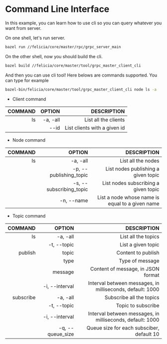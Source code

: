 # Command Line Interface

In this example, you can learn how to use cli so you can query whatever you want from server.

On one shell, let's run server.

```bash
bazel run //felicia/core/master/rpc/grpc_server_main
```

On the other shell, now you should build the cli.

```bash
bazel build //felicia/core/master/tool/grpc_master_client_cli
```

And then you can use cli tool! Here belows are commands supported. You can type for example

```bash
bazel-bin/felicia/core/master/tool/grpc_master_client_cli node ls -a
```

* Client command

| COMMAND  | OPTION                  | DESCRIPTION                  |
| -------: | ----------------------: | ---------------------------: |
| ls       | -a, -all                | List all the clients         |
|          | --id                    | List clients with a given id |

* Node command

| COMMAND  | OPTION                  | DESCRIPTION                                     |
| -------: | ----------------------: | ----------------------------------------------: |
| ls       | -a, -all                | List all the nodes                              |
|          | -p, --publishing_topic  | List nodes publishing a given topic             |
|          | -s, --subscribing_topic | List nodes subscribing a given topic            |
|          | -n, --name              | List a node whose name is equal to a given name |


* Topic command

| COMMAND   | OPTION                  | DESCRIPTION                                               |
| --------: | ----------------------: | --------------------------------------------------------: |
| ls        | -a, -all                | List all the topics                                       |
|           | -t, --topic             | List a given topic                                        |
| publish   | topic                   | Content to publish                                        |
|           | type                    | Type of message                                           |
|           | message                 | Content of message, in JSON format                        |
|           | -i, --interval          | Interval between messages, in milliseconds, default: 1000 |
| subscribe | -a, -all                | Subscribe all the topics                                  |
|           | -t, --topic             | Topic to subscribe                                        |
|           | -i, --interval          | Interval between messages, in milliseconds, default: 1000 |
|           | -q, --queue_size        | Queue size for each subsciber, default 10                 |

